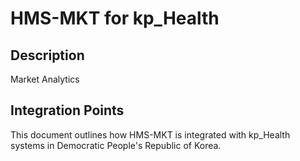# HMS-MKT for kp_Health

## Description

Market Analytics

## Integration Points

This document outlines how HMS-MKT is integrated with kp_Health systems in Democratic People's Republic of Korea.
